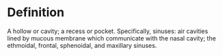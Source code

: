 # Definition

A hollow or cavity; a recess or pocket. Specifically, sinuses: air
cavities lined by mucous membrane which communicate with the nasal
cavity; the ethmoidal, frontal, sphenoidal, and maxillary sinuses.
